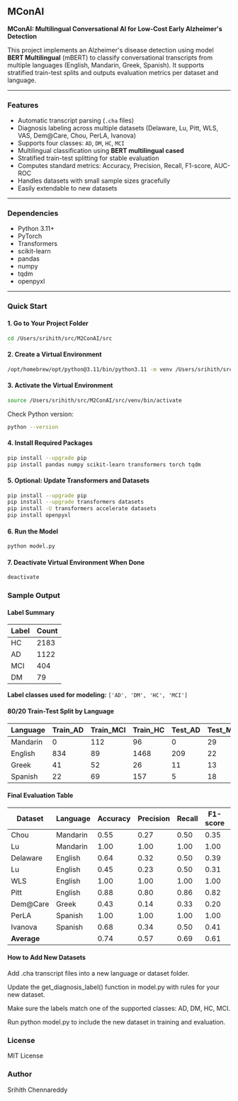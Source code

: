 ## MConAI
**MConAI: Multilingual Conversational AI for Low-Cost Early Alzheimer's Detection**

This project implements an Alzheimer's disease detection using model **BERT Multilingual** (mBERT) to classify conversational transcripts from multiple languages (English, Mandarin, Greek, Spanish). It supports stratified train-test splits and outputs evaluation metrics per dataset and language.

---

### Features

- Automatic transcript parsing (`.cha` files)
- Diagnosis labeling across multiple datasets (Delaware, Lu, Pitt, WLS, VAS, Dem@Care, Chou, PerLA, Ivanova)
- Supports four classes: `AD`, `DM`, `HC`, `MCI`
- Multilingual classification using **BERT multilingual cased**
- Stratified train-test splitting for stable evaluation
- Computes standard metrics: Accuracy, Precision, Recall, F1-score, AUC-ROC
- Handles datasets with small sample sizes gracefully
- Easily extendable to new datasets
---

### Dependencies

- Python 3.11+
- PyTorch
- Transformers
- scikit-learn
- pandas
- numpy
- tqdm
- openpyxl

---

### Quick Start

#### 1. Go to Your Project Folder

```bash
cd /Users/srihith/src/M2ConAI/src
```

#### 2. Create a Virtual Environment
```bash
/opt/homebrew/opt/python@3.11/bin/python3.11 -m venv /Users/srihith/src/M2ConAI/src/venv
```

#### 3. Activate the Virtual Environment
```bash
source /Users/srihith/src/M2ConAI/src/venv/bin/activate
```

Check Python version:
```bash
python --version
```
#### 4. Install Required Packages
```bash
pip install --upgrade pip
pip install pandas numpy scikit-learn transformers torch tqdm
```
#### 5. Optional: Update Transformers and Datasets
```bash
pip install --upgrade pip
pip install --upgrade transformers datasets
pip install -U transformers accelerate datasets
pip install openpyxl
```
#### 6. Run the Model
```bash
python model.py
```
#### 7. Deactivate Virtual Environment When Done
```bash
deactivate
```
### Sample Output
#### Label Summary

| Label | Count |
|-------|-------|
| HC    | 2183  |
| AD    | 1122  |
| MCI   | 404   |
| DM    | 79    |

**Label classes used for modeling:** `['AD', 'DM', 'HC', 'MCI']`


#### 80/20 Train-Test Split by Language

| Language  | Train_AD | Train_MCI | Train_HC | Test_AD | Test_MCI | Test_HC |
|-----------|----------|-----------|----------|---------|----------|---------|
| Mandarin  | 0        | 112       | 96       | 0       | 29       | 24      |
| English   | 834      | 89        | 1468     | 209     | 22       | 367     |
| Greek     | 41       | 52        | 26       | 11      | 13       | 6       |
| Spanish   | 22       | 69        | 157      | 5       | 18       | 39      |

#### Final Evaluation Table

| Dataset   | Language  | Accuracy | Precision | Recall | F1-score | AUC-ROC |
|-----------|----------|----------|-----------|--------|----------|---------|
| Chou      | Mandarin | 0.55     | 0.27      | 0.50   | 0.35     | 0.50    |
| Lu        | Mandarin | 1.00     | 1.00      | 1.00   | 1.00     | NaN     |
| Delaware  | English  | 0.64     | 0.32      | 0.50   | 0.39     | 0.50    |
| Lu        | English  | 0.45     | 0.23      | 0.50   | 0.31     | 0.50    |
| WLS       | English  | 1.00     | 1.00      | 1.00   | 1.00     | NaN     |
| Pitt      | English  | 0.88     | 0.80      | 0.86   | 0.82     | 0.86    |
| Dem@Care  | Greek    | 0.43     | 0.14      | 0.33   | 0.20     | 0.50    |
| PerLA     | Spanish  | 1.00     | 1.00      | 1.00   | 1.00     | NaN     |
| Ivanova   | Spanish  | 0.68     | 0.34      | 0.50   | 0.41     | 0.50    |
| **Average** |          | 0.74     | 0.57      | 0.69   | 0.61     | 0.56    |


#### How to Add New Datasets

Add .cha transcript files into a new language or dataset folder.

Update the get_diagnosis_label() function in model.py with rules for your new dataset.

Make sure the labels match one of the supported classes: AD, DM, HC, MCI.

Run python model.py to include the new dataset in training and evaluation.

### License

MIT License

### Author

Srihith Chennareddy
